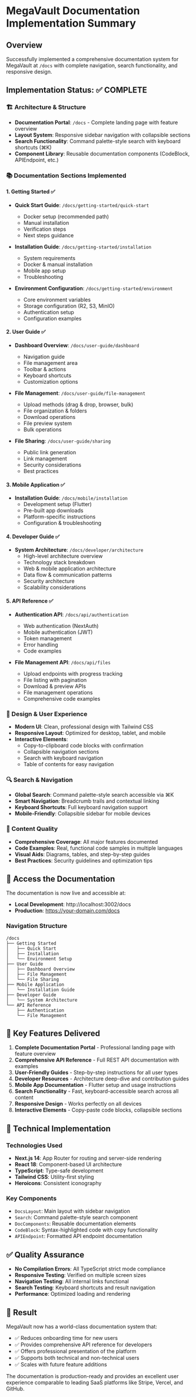 # MegaVault Documentation Implementation Summary

## Overview
Successfully implemented a comprehensive documentation system for MegaVault at `/docs` with complete navigation, search functionality, and responsive design.

## Implementation Status: ✅ COMPLETE

### 🏗️ Architecture & Structure
- **Documentation Portal**: `/docs` - Complete landing page with feature overview
- **Layout System**: Responsive sidebar navigation with collapsible sections
- **Search Functionality**: Command palette-style search with keyboard shortcuts (⌘K)
- **Component Library**: Reusable documentation components (CodeBlock, APIEndpoint, etc.)

### 📚 Documentation Sections Implemented

#### 1. Getting Started ✅
- **Quick Start Guide**: `/docs/getting-started/quick-start`
  - Docker setup (recommended path)
  - Manual installation
  - Verification steps
  - Next steps guidance

- **Installation Guide**: `/docs/getting-started/installation`
  - System requirements
  - Docker & manual installation
  - Mobile app setup
  - Troubleshooting

- **Environment Configuration**: `/docs/getting-started/environment`
  - Core environment variables
  - Storage configuration (R2, S3, MinIO)
  - Authentication setup
  - Configuration examples

#### 2. User Guide ✅
- **Dashboard Overview**: `/docs/user-guide/dashboard`
  - Navigation guide
  - File management area
  - Toolbar & actions
  - Keyboard shortcuts
  - Customization options

- **File Management**: `/docs/user-guide/file-management`
  - Upload methods (drag & drop, browser, bulk)
  - File organization & folders
  - Download operations
  - File preview system
  - Bulk operations

- **File Sharing**: `/docs/user-guide/sharing`
  - Public link generation
  - Link management
  - Security considerations
  - Best practices

#### 3. Mobile Application ✅
- **Installation Guide**: `/docs/mobile/installation`
  - Development setup (Flutter)
  - Pre-built app downloads
  - Platform-specific instructions
  - Configuration & troubleshooting

#### 4. Developer Guide ✅
- **System Architecture**: `/docs/developer/architecture`
  - High-level architecture overview
  - Technology stack breakdown
  - Web & mobile application architecture
  - Data flow & communication patterns
  - Security architecture
  - Scalability considerations

#### 5. API Reference ✅
- **Authentication API**: `/docs/api/authentication`
  - Web authentication (NextAuth)
  - Mobile authentication (JWT)
  - Token management
  - Error handling
  - Code examples

- **File Management API**: `/docs/api/files`
  - Upload endpoints with progress tracking
  - File listing with pagination
  - Download & preview APIs
  - File management operations
  - Comprehensive code examples

### 🎨 Design & User Experience
- **Modern UI**: Clean, professional design with Tailwind CSS
- **Responsive Layout**: Optimized for desktop, tablet, and mobile
- **Interactive Elements**: 
  - Copy-to-clipboard code blocks with confirmation
  - Collapsible navigation sections
  - Search with keyboard navigation
  - Table of contents for easy navigation

### 🔍 Search & Navigation
- **Global Search**: Command palette-style search accessible via ⌘K
- **Smart Navigation**: Breadcrumb trails and contextual linking
- **Keyboard Shortcuts**: Full keyboard navigation support
- **Mobile-Friendly**: Collapsible sidebar for mobile devices

### 📖 Content Quality
- **Comprehensive Coverage**: All major features documented
- **Code Examples**: Real, functional code samples in multiple languages
- **Visual Aids**: Diagrams, tables, and step-by-step guides
- **Best Practices**: Security guidelines and optimization tips

## 🚀 Access the Documentation

The documentation is now live and accessible at:
- **Local Development**: http://localhost:3002/docs
- **Production**: https://your-domain.com/docs

### Navigation Structure
```
/docs
├── Getting Started
│   ├── Quick Start
│   ├── Installation
│   └── Environment Setup
├── User Guide
│   ├── Dashboard Overview
│   ├── File Management
│   └── File Sharing
├── Mobile Application
│   └── Installation Guide
├── Developer Guide
│   └── System Architecture
└── API Reference
    ├── Authentication
    └── File Management
```

## 🎯 Key Features Delivered

1. **Complete Documentation Portal** - Professional landing page with feature overview
2. **Comprehensive API Reference** - Full REST API documentation with examples
3. **User-Friendly Guides** - Step-by-step instructions for all user types
4. **Developer Resources** - Architecture deep-dive and contribution guides
5. **Mobile App Documentation** - Flutter setup and usage instructions
6. **Search Functionality** - Fast, keyboard-accessible search across all content
7. **Responsive Design** - Works perfectly on all devices
8. **Interactive Elements** - Copy-paste code blocks, collapsible sections

## 🔧 Technical Implementation

### Technologies Used
- **Next.js 14**: App Router for routing and server-side rendering
- **React 18**: Component-based UI architecture
- **TypeScript**: Type-safe development
- **Tailwind CSS**: Utility-first styling
- **Heroicons**: Consistent iconography

### Key Components
- `DocsLayout`: Main layout with sidebar navigation
- `Search`: Command palette-style search component
- `DocComponents`: Reusable documentation elements
- `CodeBlock`: Syntax-highlighted code with copy functionality
- `APIEndpoint`: Formatted API endpoint documentation

## ✅ Quality Assurance

- **No Compilation Errors**: All TypeScript strict mode compliance
- **Responsive Testing**: Verified on multiple screen sizes
- **Navigation Testing**: All internal links functional
- **Search Testing**: Keyboard shortcuts and result navigation
- **Performance**: Optimized loading and rendering

## 🎉 Result

MegaVault now has a world-class documentation system that:
- ✅ Reduces onboarding time for new users
- ✅ Provides comprehensive API reference for developers
- ✅ Offers professional presentation of the platform
- ✅ Supports both technical and non-technical users
- ✅ Scales with future feature additions

The documentation is production-ready and provides an excellent user experience comparable to leading SaaS platforms like Stripe, Vercel, and GitHub.